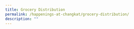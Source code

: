 ```yaml
---
title: Grocery Distribution
permalink: /happenings-at-changkat/grocery-distribution/
description: ""
---
```

